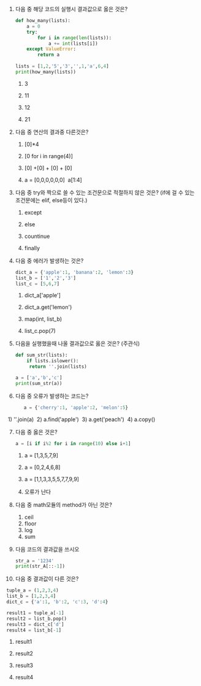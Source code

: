 1. 다음 중 해당 코드의 실행시 결과값으로 옳은 것은?


   ~~~python
   def how_many(lists):
       a = 0
       try:
           for i in range(len(lists)):
               a += int(lists[i])
       except ValueError:
           return a
           
   lists = [1,2,'5','3','',1,'a',6,4]
   print(how_many(lists))
   ~~~

   1) 3

   2) 11

   3) 12

   4) 21




2. 다음 중 연산의 결과중 다른것은?

   1) [0]*4 

   2) [0 for i in range(4)]

   3) [0] +[0] + [0] + [0]

   4) a = [0,0,0,0,0,0]
   ​    a[1:4]




3. 다음 중 try와 짝으로 쓸 수 있는 조건문으로 적절하지 않은 것은?
   (if에 걸 수 있는 조건문에는 elif, else등이 있다.)

   1) except

   2) else

   3) countinue

   4) finally




4. 다음 중 에러가 발생하는 것은?

   ~~~python
   dict_a = {'apple':1, 'banana':2, 'lemon':3}
   list_b = ['1','2','3']
   list_c = [5,6,7]
   ~~~

   1) dict_a['apple']

   2) dict_a.get('lemon')

   3) map(int, list_b)

   4) list_c.pop(7)





5. 다음을 실행했을때 나올 결과값으로 옳은 것은? (주관식)

   ~~~python
   def sum_str(lists):
       if lists.islower():
       	return ''.join(lists)
   
   a = ['a','b','c']
   print(sum_str(a))
   ~~~



6. 다음 중 오류가 발생하는 코드는?

   ~~~python
      a = {'cherry':1, 'apple':2, 'melon':5}
   ~~~

​	1)  ''.join(a)
​	2)  a.find('apple')
​	3)  a.get('peach')
​	4)  a.copy()



7. 다음 중 옳은 것은?

   ~~~python
   a = [i if i%2 for i in range(10) else i+1]
   ~~~

   1)  a = [1,3,5,7,9]

   2)  a = [0,2,4,6,8]

   3)  a = [1,1,3,3,5,5,7,7,9,9]

   4)  오류가 난다



8. 다음 중 math모듈의 method가 아닌 것은?
   1) ceil
   2) floor
   3) log
   4) sum



9. 다음 코드의 결과값을 쓰시오

   ~~~python
   str_a = '1234'
   print(str_A[::-1])
   ~~~



10. 다음 중 결과값이 다른 것은?

   ~~~python
   tuple_a = (1,2,3,4)
   list_b = [1,2,3,4]
   dict_c = {'a':1, 'b':2, 'c':3, 'd':4}
   
   result1 = tuple_a[-1]
   result2 = list_b.pop()
   result3 = dict_c['d']
   result4 = list_b[-1]
   ~~~

   1) result1

   2) result2

   3) result3

   4) result4

